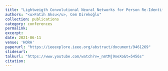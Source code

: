 ```yaml
---
title: "Lightweigth Convolutional Neural Networks for Person Re-Identification"
authors: "<u>Fatih Aksu</u>, Cem Direkoğlu"
collection: publications
category: conferences
permalink: 
excerpt: 
date: 2021-06-11
venue: 'HORA'
paperurl: "https://ieeexplore.ieee.org/abstract/document/9461269"
slidesurl: 
talkurl: "https://www.youtube.com/watch?v=_nmtMj9neXo&t=5456s"
citation: 
---
```

